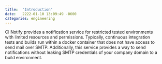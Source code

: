 ```yaml
---
title:  "Introduction"
date:   2222-01-10 13:09:49 -0600
categories: engineering
---
```


 CI Notify provides a notification service for restricted tested environments with limited resources and permissions. Typically, continuous integration tests and builds run within a docker container that does not have access to send mail over SMTP. Additionally, this service provides a way to send notifications without leaking SMTP credentials of your company domain to a build environment.
